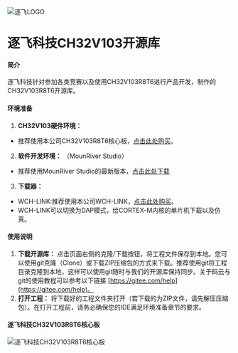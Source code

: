 ![逐飞LOGO](https://images.gitee.com/uploads/images/2019/0924/114256_eaf16bad_1699060.png "逐飞科技logo 中.png")
# 逐飞科技CH32V103开源库
#### 简介
逐飞科技针对参加各类竞赛以及使用CH32V103R8T6进行产品开发，制作的CH32V103R8T6开源库。

#### 环境准备
1.  **CH32V103硬件环境：** 
- 推荐使用本公司CH32V103R8T6核心板，[点击此处购买](https://item.taobao.com/item.htm?spm=a1z10.3-c-s.w4002-22508770840.9.3cc949ccMdadgI&id=632628817399)。
2.  **软件开发环境：** 
（MounRiver Studio）
- 推荐使用MounRiver Studio的最新版本，[点击此处下载](http://mounriver.com/)
3.  **下载器：** 
- WCH-LINK:推荐使用本公司WCH-LINK，[点击此处购买](https://item.taobao.com/item.htm?spm=a1z10.3-c-s.w4002-22508770840.11.3cc949ccMdadgI&id=633580774841)。
- WCH-LINK可以切换为DAP模式，给CORTEX-M内核的单片机下载以及仿真。
  
#### 使用说明

1.  **下载开源库：** 点击页面右侧的克隆/下载按钮，将工程文件保存到本地。您可以使用git克隆（Clone）或下载ZIP压缩包的方式来下载。推荐使用git将工程目录克隆到本地，这样可以使用git随时与我们的开源库保持同步。关于码云与git的使用教程可以参考以下链接 [https://gitee.com/help](https://gitee.com/help)。
2.  **打开工程：** 将下载好的工程文件夹打开（若下载的为ZIP文件，请先解压压缩包）。在打开工程前，请务必确保您的IDE满足环境准备章节的要求。

#### 逐飞科技CH32V103R8T6核心板
![逐飞科技CH32V103R8T6核心板](https://gd3.alicdn.com/imgextra/i2/2364650632/O1CN01yGSGgh1GXUxUdoLUc_!!2364650632.jpg_400x400.jpg "逐飞科技CH32V103R8T6核心板.jpg")


